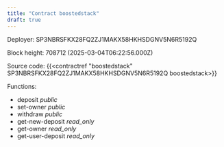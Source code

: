 ```yaml
---
title: "Contract boostedstack"
draft: true
---
```

Deployer: SP3NBRSFKX28FQ2ZJ1MAKX58HKHSDGNV5N6R5192Q


 



Block height: 708712 (2025-03-04T06:22:56.000Z)

Source code: {{<contractref "boostedstack" SP3NBRSFKX28FQ2ZJ1MAKX58HKHSDGNV5N6R5192Q boostedstack>}}

Functions:

* deposit _public_
* set-owner _public_
* withdraw _public_
* get-new-deposit _read_only_
* get-owner _read_only_
* get-user-deposit _read_only_

